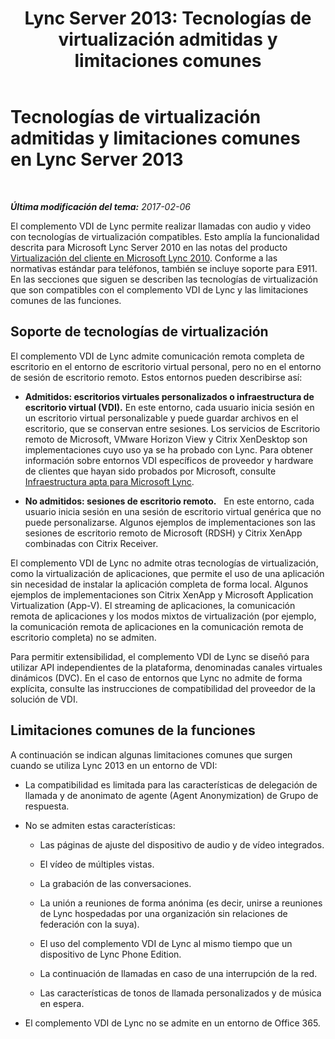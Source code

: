 ﻿---
title: "Lync Server 2013: Tecnologías de virtualización admitidas y limitaciones comunes"
TOCTitle: Tecnologías de virtualización admitidas y limitaciones comunes
ms:assetid: 6d3d749d-e840-4c05-afae-d6e69e7616aa
ms:mtpsurl: https://technet.microsoft.com/es-es/library/JJ204982(v=OCS.15)
ms:contentKeyID: 48275578
ms.date: 02/06/2017
mtps_version: v=OCS.15
ms.translationtype: HT
---

# Tecnologías de virtualización admitidas y limitaciones comunes en Lync Server 2013

 

_**Última modificación del tema:** 2017-02-06_

El complemento VDI de Lync permite realizar llamadas con audio y video con tecnologías de virtualización compatibles. Esto amplía la funcionalidad descrita para Microsoft Lync Server 2010 en las notas del producto [Virtualización del cliente en Microsoft Lync 2010](http://go.microsoft.com/fwlink/?linkid=330447). Conforme a las normativas estándar para teléfonos, también se incluye soporte para E911. En las secciones que siguen se describen las tecnologías de virtualización que son compatibles con el complemento VDI de Lync y las limitaciones comunes de las funciones.

## Soporte de tecnologías de virtualización

El complemento VDI de Lync admite comunicación remota completa de escritorio en el entorno de escritorio virtual personal, pero no en el entorno de sesión de escritorio remoto. Estos entornos pueden describirse así:

  - **Admitidos: escritorios virtuales personalizados o infraestructura de escritorio virtual (VDI).** En este entorno, cada usuario inicia sesión en un escritorio virtual personalizable y puede guardar archivos en el escritorio, que se conservan entre sesiones. Los servicios de Escritorio remoto de Microsoft, VMware Horizon View y Citrix XenDesktop son implementaciones cuyo uso ya se ha probado con Lync. Para obtener información sobre entornos VDI específicos de proveedor y hardware de clientes que hayan sido probados por Microsoft, consulte [Infraestructura apta para Microsoft Lync](http://go.microsoft.com/fwlink/?linkid=313435).

  - **No admitidos: sesiones de escritorio remoto.**   En este entorno, cada usuario inicia sesión en una sesión de escritorio virtual genérica que no puede personalizarse. Algunos ejemplos de implementaciones son las sesiones de escritorio remoto de Microsoft (RDSH) y Citrix XenApp combinadas con Citrix Receiver.

El complemento VDI de Lync no admite otras tecnologías de virtualización, como la virtualización de aplicaciones, que permite el uso de una aplicación sin necesidad de instalar la aplicación completa de forma local. Algunos ejemplos de implementaciones son Citrix XenApp y Microsoft Application Virtualization (App-V). El streaming de aplicaciones, la comunicación remota de aplicaciones y los modos mixtos de virtualización (por ejemplo, la comunicación remota de aplicaciones en la comunicación remota de escritorio completa) no se admiten.

Para permitir extensibilidad, el complemento VDI de Lync se diseñó para utilizar API independientes de la plataforma, denominadas canales virtuales dinámicos (DVC). En el caso de entornos que Lync no admite de forma explícita, consulte las instrucciones de compatibilidad del proveedor de la solución de VDI.

## Limitaciones comunes de la funciones

A continuación se indican algunas limitaciones comunes que surgen cuando se utiliza Lync 2013 en un entorno de VDI:

  - La compatibilidad es limitada para las características de delegación de llamada y de anonimato de agente (Agent Anonymization) de Grupo de respuesta.

  - No se admiten estas características:
    
      - Las páginas de ajuste del dispositivo de audio y de vídeo integrados.
    
      - El vídeo de múltiples vistas.
    
      - La grabación de las conversaciones.
    
      - La unión a reuniones de forma anónima (es decir, unirse a reuniones de Lync hospedadas por una organización sin relaciones de federación con la suya).
    
      - El uso del complemento VDI de Lync al mismo tiempo que un dispositivo de Lync Phone Edition.
    
      - La continuación de llamadas en caso de una interrupción de la red.
    
      - Las características de tonos de llamada personalizados y de música en espera.

  - El complemento VDI de Lync no se admite en un entorno de Office 365.

